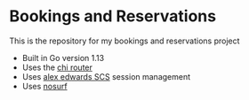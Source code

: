 # Bookings and Reservations

This is the repository for my bookings and reservations project

- Built in Go version 1.13
- Uses the [chi router](https://github.com/go-chi/chi)
- Uses [alex edwards SCS](https://github.com/alexedwards/scs/v2) session management
- Uses [nosurf](https://github.com/justinas/nosurf)